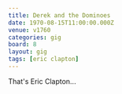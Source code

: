 ```yaml
---
title: Derek and the Dominoes
date: 1970-08-15T11:00:00.000Z
venue: v1760
categories: gig
board: 8
layout: gig
tags: [eric clapton]
---
```

That's Eric Clapton...